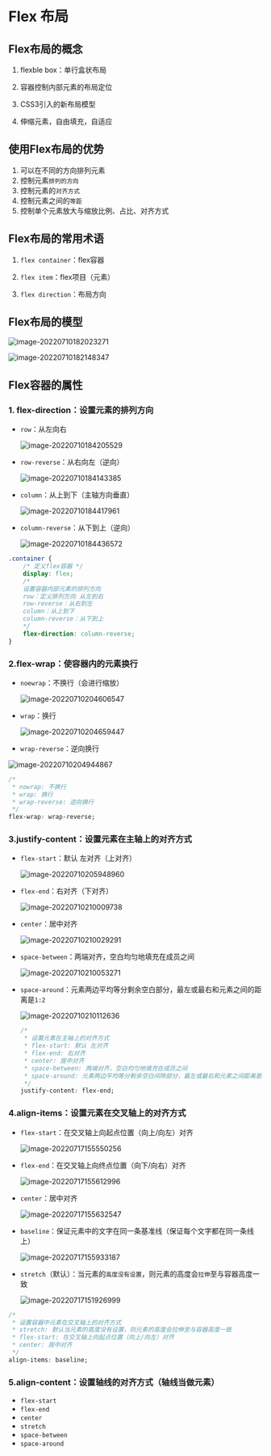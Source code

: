 # Flex 布局

## Flex布局的概念

1. flexble box：单行盒状布局

2. 容器控制内部元素的布局定位
3. CSS3引入的新布局模型

4. 伸缩元素，自由填充，自适应

## 使用Flex布局的优势

1. 可以在不同的方向排列元素
2. 控制元素`排列的方向`
3. 控制元素的`对齐方式`
4. 控制元素之间的`等距`
5. 控制单个元素放大与缩放比例、占比、对齐方式

## Flex布局的常用术语

1. `flex container`：flex容器

2. `flex item`：flex项目（元素）

3. `flex direction`：布局方向

## Flex布局的模型

![image-20220710182023271](./images/image-20220710182023271.png)

![image-20220710182148347](./images/image-20220710182148347.png)

## Flex容器的属性

### 1. flex-direction：设置元素的排列方向

- `row`：从左向右

  ![image-20220710184205529](./images/image-20220710184205529.png)

- `row-reverse`：从右向左（逆向）

  ![image-20220710184143385](./images/image-20220710184143385.png)

- `column`：从上到下（主轴方向垂直）

  ![image-20220710184417961](./images/image-20220710184417961.png)

- `column-reverse`：从下到上（逆向）

  ![image-20220710184436572](./images/image-20220710184436572.png)

```css
.container {
    /* 定义flex容器 */
    display: flex;
    /*
    设置容器内部元素的排列方向
    row：定义排列方向 从左到右
    row-reverse：从右到左
    column：从上到下
    column-reverse：从下到上
    */
    flex-direction: column-reverse;
}
```

### 2.flex-wrap：使容器内的元素换行

- `noewrap`：不换行（会进行缩放）

  ![image-20220710204606547](./images/image-20220710204606547.png)

- `wrap`：换行

  ![image-20220710204659447](./images/image-20220710204659447.png)

- `wrap-reverse`：逆向换行

![image-20220710204944867](./images//image-20220710204944867.png)

```css
/* 
 * nowrap: 不换行
 * wrap: 换行
 * wrap-reverse: 逆向换行
 */
flex-wrap: wrap-reverse;
```

### 3.justify-content：设置元素在主轴上的对齐方式

- `flex-start`：默认 左对齐（上对齐）

  ![image-20220710205948960](./images/image-20220710205948960.png)

- `flex-end`：右对齐（下对齐）

  ![image-20220710210009738](./images/image-20220710210009738.png)

- `center`：居中对齐

  ![image-20220710210029291](./images/image-20220710210029291.png)

- `space-between`：两端对齐，空白均匀地填充在成员之间

  ![image-20220710210053271](./images/image-20220710210053271.png)

- `space-around`：元素两边平均等分剩余空白部分，最左或最右和元素之间的距离是`1:2`

  ![image-20220710210112636](./images/image-20220710210112636.png)
  
  ```css
  /* 
   * 设置元素在主轴上的对齐方式
   * flex-start: 默认 左对齐
   * flex-end: 右对齐
   * center: 居中对齐
   * space-between: 两端对齐，空白均匀地填充在成员之间
   * space-around: 元素两边平均等分剩余空白间隙部分，最左或最右和元素之间距离是1：2
   */
  justify-content: flex-end;
  ```
  
  

### 4.align-items：设置元素在交叉轴上的对齐方式

- `flex-start`：在交叉轴上向起点位置（向上/向左）对齐

  ![image-20220717155550256](C:\Users\15970\Desktop\Flex布局\images\image-20220717155550256.png)

- `flex-end`：在交叉轴上向终点位置（向下/向右）对齐

  ![image-20220717155612996](C:\Users\15970\Desktop\Flex布局\images\image-20220717155612996.png)

- `center`：居中对齐

  ![image-20220717155632547](C:\Users\15970\Desktop\Flex布局\images\image-20220717155632547.png)

- `baseline`：保证元素中的文字在同一条基准线（保证每个文字都在同一条线上）

  ![image-20220717155933187](C:\Users\15970\Desktop\Flex布局\images\image-20220717155933187.png)

- `stretch`（默认）：当元素的`高度没有设置`，则元素的高度会`拉伸`至与容器高度一致

  ![image-20220717151926999](C:\Users\15970\Desktop\Flex布局\images\image-20220717151926999.png)

```css
/* 
 * 设置容器中元素在交叉轴上的对齐方式
 * stretch: 默认当元素的高度没有设置，则元素的高度会拉伸至与容器高度一致
 * flex-start: 在交叉轴上向起点位置（向上/向左）对齐
 * center: 居中对齐
 */
align-items: baseline;
```

### 5.align-content：设置轴线的对齐方式（轴线当做元素）

- `flex-start`
- `flex-end`
- `center`
- `stretch`
- `space-between`
- `space-around`
